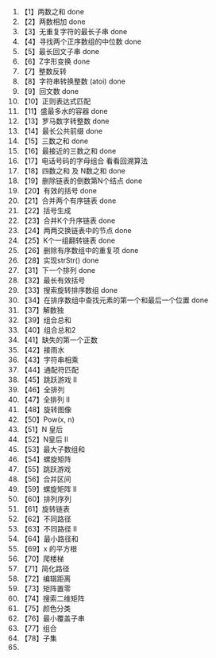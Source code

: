 1. 【1】两数之和 done
2. 【2】两数相加 done
3. 【3】无重复字符的最长子串 done
4. 【4】寻找两个正序数组的中位数 done
5. 【5】最长回文子串 done
6. 【6】Z字形变换 done
7. 【7】整数反转
8. 【8】字符串转换整数 (atoi) done
9. 【9】回文数 done
10. 【10】正则表达式匹配 
11. 【11】盛最多水的容器 done
12. 【13】罗马数字转整数 done
13. 【14】最长公共前缀 done
14. 【15】三数之和 done
15. 【16】最接近的三数之和 done
16. 【17】电话号码的字母组合 看看回溯算法
17. 【18】四数之和 及 N数之和 done
18. 【19】删除链表的倒数第N个结点 done
19. 【20】有效的括号 done
20. 【21】合并两个有序链表 done
21. 【22】括号生成
22. 【23】合并K个升序链表 done
23. 【24】两两交换链表中的节点 done
24. 【25】K个一组翻转链表 done
25. 【26】删除有序数组中的重复项 done
26. 【28】实现strStr() done
27. 【31】下一个排列 done
28. 【32】最长有效括号
29. 【33】搜索旋转排序数组 done
30. 【34】在排序数组中查找元素的第一个和最后一个位置 done
31. 【37】解数独 
32. 【39】组合总和
33. 【40】组合总和2
34. 【41】缺失的第一个正数
35. 【42】接雨水
36. 【43】字符串相乘
37. 【44】通配符匹配
38. 【45】跳跃游戏 II
39. 【46】全排列
40. 【47】全排列 II
41. 【48】旋转图像
42. 【50】Pow(x, n)
43. 【51】N 皇后
44. 【52】N皇后 II
45. 【53】最大子数组和
46. 【54】螺旋矩阵
47. 【55】跳跃游戏
48. 【56】合并区间
49. 【59】螺旋矩阵 II
50. 【60】排列序列
51. 【61】旋转链表
52. 【62】不同路径
53. 【63】不同路径 II
54. 【64】最小路径和
55. 【69】x 的平方根
56. 【70】爬楼梯
57. 【71】简化路径
58. 【72】编辑距离
59. 【73】矩阵置零
60. 【74】搜索二维矩阵
61. 【75】颜色分类
62. 【76】最小覆盖子串
63. 【77】组合
64. 【78】子集
65. 

